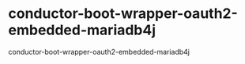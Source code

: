 # conductor-boot-wrapper-oauth2-embedded-mariadb4j
conductor-boot-wrapper-oauth2-embedded-mariadb4j

